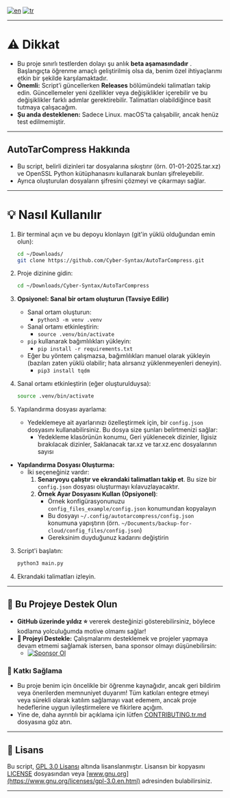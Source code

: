 [![en](https://img.shields.io/badge/lang-en-green.svg)](https://github.com/Cyber-Syntax/AutoTarCompress/blob/main/README.md)
[![tr](https://img.shields.io/badge/lang-tr-blue.svg)](https://github.com/Cyber-Syntax/AutoTarCompress/blob/main/README.tr.md)

---

# **⚠️ Dikkat**

- Bu proje sınırlı testlerden dolayı şu anlık **beta aşamasındadır** . Başlangıçta öğrenme amaçlı geliştirilmiş olsa da, benim özel ihtiyaçlarımı etkin bir şekilde karşılamaktadır.
- **Önemli:** Script’i güncellerken **Releases** bölümündeki talimatları takip edin. Güncellemeler yeni özellikler veya değişiklikler içerebilir ve bu değişiklikler farklı adımlar gerektirebilir. Talimatları olabildiğince basit tutmaya çalışacağım.
- **Şu anda desteklenen:** Sadece Linux. macOS'ta çalışabilir, ancak henüz test edilmemiştir.

---

## **AutoTarCompress Hakkında**

- Bu script, belirli dizinleri tar dosyalarına sıkıştırır (örn. 01-01-2025.tar.xz) ve OpenSSL Python kütüphanasını kullanarak bunları şifreleyebilir.
- Ayrıca oluşturulan dosyaların şifresini çözmeyi ve çıkarmayı sağlar.

---

# **💡 Nasıl Kullanılır**

1. Bir terminal açın ve bu depoyu klonlayın (git'in yüklü olduğundan emin olun):

   ```bash
   cd ~/Downloads/
   git clone https://github.com/Cyber-Syntax/AutoTarCompress.git
   ```

2. Proje dizinine gidin:

   ```bash
   cd ~/Downloads/Cyber-Syntax/AutoTarCompress
   ```

3. **Opsiyonel: Sanal bir ortam oluşturun (Tavsiye Edilir)**

   - Sanal ortam oluşturun:
     - `python3 -m venv .venv`
   - Sanal ortamı etkinleştirin:
     - `source .venv/bin/activate`
   - `pip` kullanarak bağımlılıkları yükleyin:
     - `pip install -r requirements.txt`
   - Eğer bu yöntem çalışmazsa, bağımlılıkları manuel olarak yükleyin (bazıları zaten yüklü olabilir; hata alırsanız yüklenmeyenleri deneyin).
     - `pip3 install tqdm`

4. Sanal ortamı etkinleştirin (eğer oluşturulduysa):

   ```bash
   source .venv/bin/activate
   ```

5. Yapılandırma dosyası ayarlama:
   - Yedeklemeye ait ayarlarınızı özelleştirmek için, bir `config.json` dosyasını kullanabilirsiniz. Bu dosya size şunları belirtmenizi sağlar:
      - Yedekleme klasörünün konumu, Geri yüklenecek dizinler, İlgisiz bırakılacak dizinler, Saklanacak tar.xz ve tar.xz.enc dosyalarının sayısı
  - **Yapılandırma Dosyası Oluşturma:**
     - İki seçeneğiniz vardır:
         1. **Senaryoyu çalıştır ve ekrandaki talimatları takip et**. Bu size bir `config.json` dosyası oluşturmayı kılavuzlayacaktır.
         2. **Örnek Ayar Dosyasını Kullan (Opsiyonel)**:
            - Örnek konfigürasyonunuzu `config_files_example/config.json` konumundan kopyalayın
            - Bu dosyayı `~/.config/autotarcompress/config.json` konumuna yapıştırın (örn. `~/Documents/backup-for-cloud/config_files/config.json`)
            - Gereksinim duyduğunuz kadarını değiştirin
          
3. Script'i başlatın:

   ```bash
   python3 main.py
   ```

4. Ekrandaki talimatları izleyin.

---

## **🙏 Bu Projeye Destek Olun**

- **GitHub üzerinde yıldız ⭐** vererek desteğinizi gösterebilirsiniz, böylece kodlama yolculuğumda motive olmamı sağlar!
- **💖 Projeyi Destekle:** Çalışmalarımı desteklemek ve projeler yapmaya devam etmemi sağlamak istersen, bana sponsor olmayı düşünebilirsin:
  - [![Sponsor Ol](https://img.shields.io/badge/Sponsor-💖-brightgreen)](https://github.com/sponsors/Cyber-Syntax)

### **🤝 Katkı Sağlama**

- Bu proje benim için öncelikle bir öğrenme kaynağıdır, ancak geri bildirim veya önerilerden memnuniyet duyarım! Tüm katkıları entegre etmeyi veya sürekli olarak katılım sağlamayı vaat edemem, ancak proje hedeflerine uygun iyileştirmelere ve fikirlere açığım.
- Yine de, daha ayrıntılı bir açıklama için lütfen [CONTRIBUTING.tr.md](.github/CONTRIBUTING.tr.md) dosyasına göz atın.

---

## **📝 Lisans**

Bu script, [GPL 3.0 Lisansı](https://www.gnu.org/licenses/gpl-3.0.en.html) altında lisanslanmıştır. Lisansın bir kopyasını [LICENSE](https://github.com/Cyber-Syntax/my-unicorn/blob/main/LICENSE) dosyasından veya [www.gnu.org](https://www.gnu.org/licenses/gpl-3.0.en.html) adresinden bulabilirsiniz.

---
